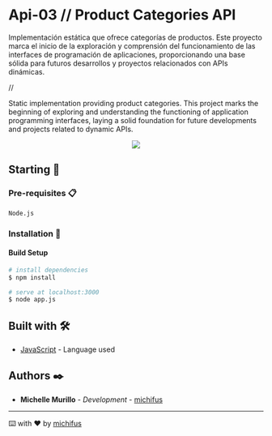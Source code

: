 # Api-03 // Product Categories API

Implementación estática que ofrece categorías de productos. Este proyecto marca el inicio de la exploración y comprensión del funcionamiento de las interfaces de programación de aplicaciones, proporcionando una base sólida para futuros desarrollos y proyectos relacionados con APIs dinámicas.

//

Static implementation providing product categories. This project marks the beginning of exploring and understanding the functioning of application programming interfaces, laying a solid foundation for future developments and projects related to dynamic APIs.

<p align="center">
 <img src="https://img.shields.io/badge/Status-Finished-green">  
</p>
   
## Starting 🚀

### Pre-requisites 📋

```
Node.js
```

### Installation 🔧
#### Build Setup

```bash
# install dependencies
$ npm install

# serve at localhost:3000
$ node app.js
```

## Built with 🛠️

* [JavaScript](#) - Language used

## Authors ✒️

* **Michelle Murillo** - *Development* - [michifus](https://github.com/michifus)

---
⌨️ with ❤️ by [michifus](https://github.com/michifus) 
